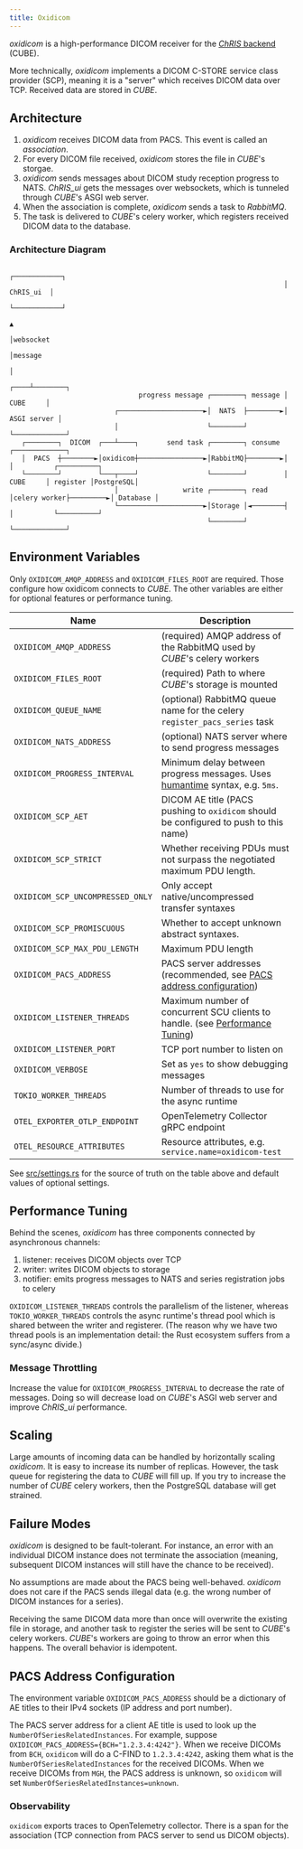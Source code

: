 ```yaml
---
title: Oxidicom
---
```


_oxidicom_ is a high-performance DICOM receiver for the
[_ChRIS_ backend](https://github.com/FNNDSC/ChRIS_ultron_backEnd) (CUBE).

More technically, _oxidicom_ implements a DICOM C-STORE service class provider (SCP),
meaning it is a "server" which receives DICOM data over TCP. Received data are
stored in _CUBE_.

## Architecture

1. _oxidicom_ receives DICOM data from PACS. This event is called an _association_.
2. For every DICOM file received, _oxidicom_ stores the file in _CUBE_'s storgae. 
2. _oxidicom_ sends messages about DICOM study reception progress to NATS. _ChRIS\_ui_
   gets the messages over websockets, which is tunneled through _CUBE_'s ASGI web server.
3. When the association is complete, _oxidicom_ sends a task to _RabbitMQ_.
4. The task is delivered to _CUBE_'s celery worker, which registers received DICOM data to the database.

### Architecture Diagram

```
                                                                    ┌────────────┐                              
                                                                    │  ChRIS_ui  │                              
                                                                    └────────────┘                              
                                                                         ▲                                      
                                                                         │websocket                             
                                                                         │message                               
                                                                         │                                      
                                                                    ┌────┴────────┐                             
                                progress message ┌────────┐ message │    CUBE     │                             
                          ┌─────────────────────►│  NATS  ├────────►│ ASGI server │                             
                          │                      └────────┘         └─────────────┘                             
   ┌────────┐  DICOM  ┌───┴────┐       send task ┌────────┐ consume ┌─────────────┐                             
   │  PACS  ┼────────►│oxidicom┼────────────────►│RabbitMQ├────────►│             │          ┌──────────┐       
   └────────┘         └───┬────┘                 └────────┘         │    CUBE     │ register │PostgreSQL│       
                          │                write ┌────────┐ read    │celery worker├─────────►│ Database │       
                          └─────────────────────►│Storage │◄────────┤             │          └──────────┘       
                                                 └────────┘         └─────────────┘                             
```

## Environment Variables

Only `OXIDICOM_AMQP_ADDRESS` and `OXIDICOM_FILES_ROOT` are required. Those configure how oxidicom connects to _CUBE_.
The other variables are either for optional features or performance tuning.

| Name                             | Description                                                                           |
|----------------------------------|---------------------------------------------------------------------------------------|
| `OXIDICOM_AMQP_ADDRESS`          | (required) AMQP address of the RabbitMQ used by _CUBE_'s celery workers               |
| `OXIDICOM_FILES_ROOT`            | (required) Path to where _CUBE_'s storage is mounted                                  |
| `OXIDICOM_QUEUE_NAME`            | (optional) RabbitMQ queue name for the celery `register_pacs_series` task             |
| `OXIDICOM_NATS_ADDRESS`          | (optional) NATS server where to send progress messages                                |
| `OXIDICOM_PROGRESS_INTERVAL`     | Minimum delay between progress messages. Uses [humantime] syntax, e.g. `5ms`.         |
| `OXIDICOM_SCP_AET`               | DICOM AE title (PACS pushing to `oxidicom` should be configured to push to this name) |
| `OXIDICOM_SCP_STRICT`            | Whether receiving PDUs must not surpass the negotiated maximum PDU length.            |
| `OXIDICOM_SCP_UNCOMPRESSED_ONLY` | Only accept native/uncompressed transfer syntaxes                                     |                                                      
| `OXIDICOM_SCP_PROMISCUOUS`       | Whether to accept unknown abstract syntaxes.                                          |
| `OXIDICOM_SCP_MAX_PDU_LENGTH`    | Maximum PDU length                                                                    |
| `OXIDICOM_PACS_ADDRESS`          | PACS server addresses (recommended, see [PACS address configuration])                 |
| `OXIDICOM_LISTENER_THREADS`      | Maximum number of concurrent SCU clients to handle. (see [Performance Tuning])        |
| `OXIDICOM_LISTENER_PORT`         | TCP port number to listen on                                                          |
| `OXIDICOM_VERBOSE`               | Set as `yes` to show debugging messages                                               |
| `TOKIO_WORKER_THREADS`           | Number of threads to use for the async runtime                                        |
| `OTEL_EXPORTER_OTLP_ENDPOINT`    | OpenTelemetry Collector gRPC endpoint                                                 |
| `OTEL_RESOURCE_ATTRIBUTES`       | Resource attributes, e.g. `service.name=oxidicom-test`                                |

[humantime]: https://docs.rs/humantime/2.1.0/humantime/fn.parse_duration.html
[PACS address configuration]: #pacs-address-configuration
[Performance Tuning]: #performance-tuning

See [src/settings.rs](https://github.com/FNNDSC/oxidicom/blob/v2.0.0/src/settings.rs) for the source of truth on the table above and default values of optional settings.

## Performance Tuning

Behind the scenes, _oxidicom_ has three components connected by asynchronous channels:

1. listener: receives DICOM objects over TCP
2. writer: writes DICOM objects to storage
3. notifier: emits progress messages to NATS and series registration jobs to celery

`OXIDICOM_LISTENER_THREADS` controls the parallelism of the listener, whereas
`TOKIO_WORKER_THREADS` controls the async runtime's thread pool which is shared
between the writer and registerer. (The reason why we have two thread pools is
an implementation detail: the Rust ecosystem suffers from a sync/async divide.)

### Message Throttling

Increase the value for `OXIDICOM_PROGRESS_INTERVAL` to decrease the rate of messages.
Doing so will decrease load on _CUBE_'s ASGI web server and improve _ChRIS\_ui_ performance.

## Scaling

Large amounts of incoming data can be handled by horizontally scaling _oxidicom_.
It is easy to increase its number of replicas. However, the task queue for
registering the data to _CUBE_ will fill up. If you try to increase the number of
_CUBE_ celery workers, then the PostgreSQL database will get strained.

## Failure Modes

_oxidicom_ is designed to be fault-tolerant. For instance, an error with an individual
DICOM instance does not terminate the association (meaning, subsequent DICOM
instances will still have the chance to be received).

No assumptions are made about the PACS being well-behaved. _oxidicom_ does not care
if the PACS sends illegal data (e.g. the wrong number of DICOM instances for a series).

Receiving the same DICOM data more than once will overwrite the existing file in storage,
and another task to register the series will be sent to _CUBE_'s celery workers. _CUBE_'s
workers are going to throw an error when this happens. The overall behavior is idempotent.

## PACS Address Configuration

The environment variable `OXIDICOM_PACS_ADDRESS` should be a dictionary of AE titles to their IPv4 sockets
(IP address and port number).

The PACS server address for a client AE title is used to look up the `NumberOfSeriesRelatedInstances`.
For example, suppose `OXIDICOM_PACS_ADDRESS={BCH="1.2.3.4:4242"}`. When we receive DICOMs from `BCH`, `oxidicom`
will do a C-FIND to `1.2.3.4:4242`, asking them what is the `NumberOfSeriesRelatedInstances` for the
received DICOMs. When we receive DICOMs from `MGH`, the PACS address is unknown, so `oxidicom` will set
`NumberOfSeriesRelatedInstances=unknown`.

### Observability

`oxidicom` exports traces to OpenTelemetry collector. There is a span for the association
(TCP connection from PACS server to send us DICOM objects).

